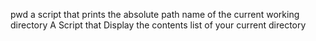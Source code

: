 pwd a script that prints the absolute path name of the current working directory
A Script that Display the contents list of your current directory
